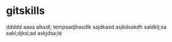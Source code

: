 # gitskills
ddddd
aaaa
alksdl;
tempsadjhasdlk
sajdkasd
asjkdsakdh
saldklj;sa
sakl;djksl;ad
askjdsa;ld
